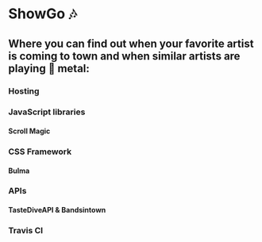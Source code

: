 # ShowGo :notes:
## Where you can find out when your favorite artist is coming to town and when similar artists are playing  :guitar: metal:

### Hosting
### JavaScript libraries
#### Scroll Magic
### CSS Framework
#### Bulma
### APIs
#### TasteDiveAPI & Bandsintown
### Travis CI